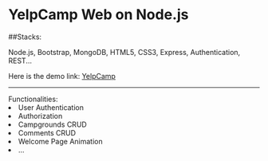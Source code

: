 # YelpCamp Web on Node.js
##Stacks: 
<p>Node.js, Bootstrap, MongoDB, HTML5, CSS3, Express, Authentication, REST...</p>
Here is the demo link: <a href="https://yelp-campings.herokuapp.com/">YelpCamp</a>
<hr>
Functionalities:
<li>User Authentication</li>
<li>Authorization</li>
<li>Campgrounds CRUD</li>
<li>Comments CRUD</li>
<li>Welcome Page Animation</li>
<li>...</li>


